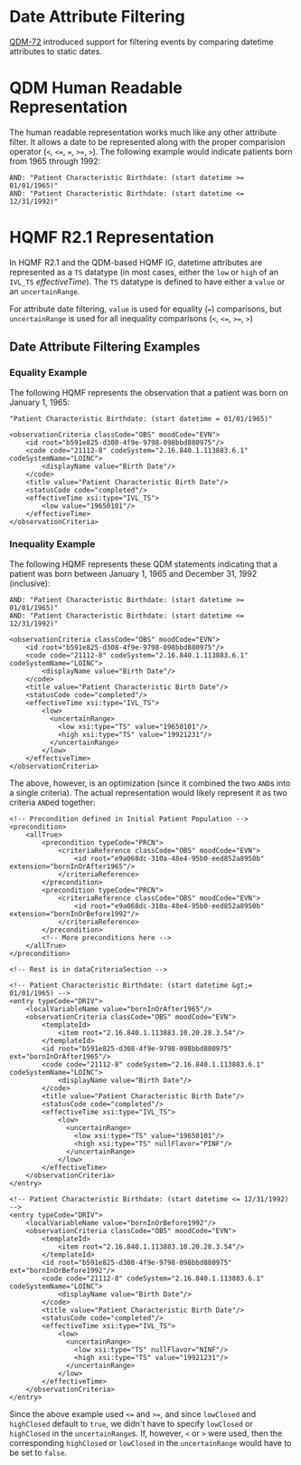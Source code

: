 # Date Attribute Filtering

[QDM-72](https://jira.oncprojectracking.org/browse/QDM-72) introduced support for filtering events
by comparing datetime attributes to static dates.

# QDM Human Readable Representation

The human readable representation works much like any other attribute filter.  It allows a
date to be represented along with the proper comparision operator (`<`, `<=`, `=`, `>=`, `>`).
The following example would indicate patients born from 1965 through 1992:

    AND: "Patient Characteristic Birthdate: (start datetime >= 01/01/1965)"
    AND: "Patient Characteristic Birthdate: (start datetime <= 12/31/1992)"

# HQMF R2.1 Representation

In HQMF R2.1 and the QDM-based HQMF IG, datetime attributes are represented as a `TS` datatype
(in most cases, either the `low` or `high` of an `IVL_TS` _effectiveTime_).  The `TS` datatype is
defined to have either a `value` or an `uncertainRange`.

For attribute date filtering, `value` is used for equality (`=`) comparisons, but `uncertainRange`
is used for all inequality comparisons (`<`, `<=`, `>=`, `>`)

## Date Attribute Filtering Examples

### Equality Example

The following HQMF represents the observation that a patient was born on January 1, 1965:

    "Patient Characteristic Birthdate: (start datetime = 01/01/1965)"

    <observationCriteria classCode="OBS" moodCode="EVN">
        <id root="b591e825-d308-4f9e-9798-098bbd880975"/>
        <code code="21112-8" codeSystem="2.16.840.1.113883.6.1" codeSystemName="LOINC">
            <displayName value="Birth Date"/>
        </code>
        <title value="Patient Characteristic Birth Date"/>
        <statusCode code="completed"/>
        <effectiveTime xsi:type="IVL_TS">
            <low value="19650101"/>
        </effectiveTime>
    </observationCriteria>

### Inequality Example

The following HQMF represents these QDM statements indicating that a patient was born between
January 1, 1965 and December 31, 1992 (inclusive):

    AND: "Patient Characteristic Birthdate: (start datetime >= 01/01/1965)"
    AND: "Patient Characteristic Birthdate: (start datetime <= 12/31/1992)"

    <observationCriteria classCode="OBS" moodCode="EVN">
        <id root="b591e825-d308-4f9e-9798-098bbd880975"/>
        <code code="21112-8" codeSystem="2.16.840.1.113883.6.1" codeSystemName="LOINC">
            <displayName value="Birth Date"/>
        </code>
        <title value="Patient Characteristic Birth Date"/>
        <statusCode code="completed"/>
        <effectiveTime xsi:type="IVL_TS">
            <low>
              <uncertainRange>
                <low xsi:type="TS" value="19650101"/>
                <high xsi:type="TS" value="19921231"/>
              </uncertainRange>
            </low>
        </effectiveTime>
    </observationCriteria>

The above, however, is an optimization (since it combined the two `AND`s into a single criteria).
The actual representation would likely represent it as two criteria `AND`ed together:

    <!-- Precondition defined in Initial Patient Population -->
    <precondition>
        <allTrue>
            <precondition typeCode="PRCN">
                <criteriaReference classCode="OBS" moodCode="EVN">
                    <id root="e9a068dc-310a-48e4-95b0-eed852a8950b" extension="bornInOrAfter1965"/>
                </criteriaReference>
            </precondition>
            <precondition typeCode="PRCN">
                <criteriaReference classCode="OBS" moodCode="EVN">
                    <id root="e9a068dc-310a-48e4-95b0-eed852a8950b" extension="bornInOrBefore1992"/>
                </criteriaReference>
            </precondition>
            <!-- More preconditions here -->
        </allTrue>
    </precondition>
    
    <!-- Rest is in dataCriteriaSection -->
    
    <!-- Patient Characteristic Birthdate: (start datetime &gt;= 01/01/1965) -->
    <entry typeCode="DRIV">
        <localVariableName value="bornInOrAfter1965"/>
        <observationCriteria classCode="OBS" moodCode="EVN">
            <templateId>
                <item root="2.16.840.1.113883.10.20.28.3.54"/>
            </templateId>
            <id root="b591e825-d308-4f9e-9798-098bbd880975" ext="bornInOrAfter1965"/>
            <code code="21112-8" codeSystem="2.16.840.1.113883.6.1" codeSystemName="LOINC">
                <displayName value="Birth Date"/>
            </code>
            <title value="Patient Characteristic Birth Date"/>
            <statusCode code="completed"/>
            <effectiveTime xsi:type="IVL_TS">
                <low>
                  <uncertainRange>
                    <low xsi:type="TS" value="19650101"/>
                    <high xsi:type="TS" nullFlavor="PINF"/>
                  </uncertainRange>
                </low>
            </effectiveTime>
        </observationCriteria>
    </entry>
    
    <!-- Patient Characteristic Birthdate: (start datetime <= 12/31/1992) -->
    <entry typeCode="DRIV">
        <localVariableName value="bornInOrBefore1992"/>
        <observationCriteria classCode="OBS" moodCode="EVN">
            <templateId>
                <item root="2.16.840.1.113883.10.20.28.3.54"/>
            </templateId>
            <id root="b591e825-d308-4f9e-9798-098bbd880975" ext="bornInOrBefore1992"/>
            <code code="21112-8" codeSystem="2.16.840.1.113883.6.1" codeSystemName="LOINC">
                <displayName value="Birth Date"/>
            </code>
            <title value="Patient Characteristic Birth Date"/>
            <statusCode code="completed"/>
            <effectiveTime xsi:type="IVL_TS">
                <low>
                  <uncertainRange>
                    <low xsi:type="TS" nullFlavor="NINF"/>
                    <high xsi:type="TS" value="19921231"/>
                  </uncertainRange>
                </low>
            </effectiveTime>
        </observationCriteria>
    </entry>

Since the above example used `<=` and `>=`, and since `lowClosed` and `highClosed` default to
`true`, we didn't have to specify `lowClosed` or `highClosed` in the `uncertainRange`s. If,
however, `<` or `>` were used, then the corresponding `highClosed` or `lowClosed` in the
`uncertainRange` would have to be set to `false`.

